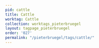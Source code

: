 ```yaml
---
pid: cattle
title: Cattle
worktag: Cattle
collection: worktags_pieterbruegel
layout: tagpage_pieterbruegel
order: '027'
permalink: "/pieterbruegel/tags/cattle/"
---
```

